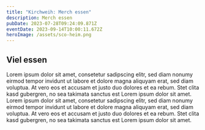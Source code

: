 ```yaml
---
title: "Kirchweih: Merch essen"
description: Merch essen
pubDate: 2023-07-28T09:24:09.871Z
eventDate: 2023-09-14T10:00:11.672Z
heroImage: /assets/sco-heim.png
---
```


## Viel essen

Lorem ipsum dolor sit amet, consetetur sadipscing elitr, sed diam nonumy eirmod tempor invidunt ut labore et dolore magna aliquyam erat, sed diam voluptua. At vero eos et accusam et justo duo dolores et ea rebum. Stet clita kasd gubergren, no sea takimata sanctus est Lorem ipsum dolor sit amet. Lorem ipsum dolor sit amet, consetetur sadipscing elitr, sed diam nonumy eirmod tempor invidunt ut labore et dolore magna aliquyam erat, sed diam voluptua. At vero eos et accusam et justo duo dolores et ea rebum. Stet clita kasd gubergren, no sea takimata sanctus est Lorem ipsum dolor sit amet.

